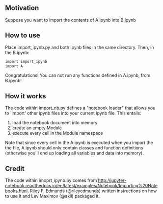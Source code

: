 ## Motivation

Suppose you want to import the contents of A.ipynb into B.ipynb

## How to use

Place import_ipynb.py and both ipynb files in the same directory. Then, in the B.ipynb:

```ruby
import import_ipynb
import A
```

Congratulations! You can not run any functions defined in A.ipynb, from B.ipynb!

## How it works

The code within import_nb.py defines a "notebook loader" that allows you to 'import' other ipynb files into your current ipynb file. This entails:

1. load the notebook document into memory
2. create an empty Module
3. execute every cell in the Module namespace

Note that since every cell in the A.ipynb is executed when you import the the file, A.ipynb should only contain classes and function definitions (otherwise you'll end up loading all variables and data into memory).
 

## Credit

The code within imoprt_ipynb.py comes from http://jupyter-notebook.readthedocs.io/en/latest/examples/Notebook/Importing%20Notebooks.html. Riley F. Edmunds (@rileyedmunds) written instructions on how to use it and Lev Maximov (@axil) packaged it.
